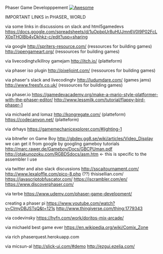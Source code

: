 Phaser Game Developppement [![Awesome](https://cdn.rawgit.com/sindresorhus/awesome/d7305f38d29fed78fa85652e3a63e154dd8e8829/media/badge.svg)](https://github.com/sindresorhus/awesome)

IMPORTANT LINKS in PHASER_ WORLD

via some links in discussions on slack and html5gamedevs
https://docs.google.com/spreadsheets/d/1uOpbpUr8uHUJmn6V0I9P02FcLX0pTHOIBb4vDkhkz-c/edit?usp=sharing

via google
http://spriters-resource.com/	(ressources for building games)
http://opengameart.org/		(ressources for building games)

via livecodingtv/killroy gamejam
http://itch.io/			(platteform)

via phaser iso plugin
http://pixeljoint.com/		(ressources for building games)

via phaser's slack and livecodingtv
http://ludumdare.com/		(games jams)
http://www.freesfx.co.uk/	(ressources for building games)

via phaser.io
https://gamedevacademy.org/make-a-mario-style-platformer-with-the-phaser-editor/
http://www.lessmilk.com/tutorial/flappy-bird-phaser-1

via michaeld and lomaz
http://kongregate.com/		(platteform)
https://codecanyon.net/		(platteform)

via drhays
https://gamemechanicexplorer.com/#lighting-1


via bitnefer on Game Boy
http://gbdev.gg8.se/wiki/articles/Video_Display we can get it from google by googling gameboy tutorials
http://marc.rawer.de/Gameboy/Docs/GBCPUman.pdf
http://otakunozoku.com/RGBDSdocs/asm.htm <- this is specific to the assembler I use

via twitter and also slack discussions
http://sscaitournament.com/
http://www.lexaloffle.com/pico-8.php	(??)
thisisellian.com/
https://javascriptobfuscator.com/
https://jscrambler.com/en/
https://www.discoverphaser.com/

via terbe
https://www.udemy.com/phaser-game-development/

creating a phaser pi
https://www.youtube.com/watch?v=CImyDBJSTsQ&t=121s
http://www.thingiverse.com/thing:1779343

via codevinsky
https://hyfn.com/work/doritos-mix-arcade/

via michaeld
best game ever
https://en.wikipedia.org/wiki/Comix_Zone

via rich
phaserquest.herokuapp.com

via micsun-al
http://slick-ui.com/#demo
http://ezgui.ezelia.com/
